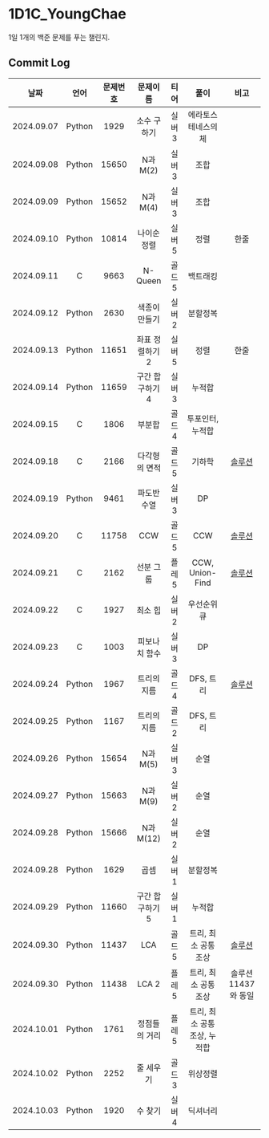 # 1D1C_YoungChae
1일 1개의 백준 문제를 푸는 챌린지.  

## Commit Log
|날짜|언어|문제번호|문제이름|티어|풀이|비고|
|:---:|:---:|:---:|:---:|:---:|:---:|:---:|
|2024.09.07|Python|1929|소수 구하기|실버3|에라토스테네스의 체||
|2024.09.08|Python|15650|N과 M(2)|실버3|조합||
|2024.09.09|Python|15652|N과 M(4)|실버3|조합||
|2024.09.10|Python|10814|나이순 정렬|실버5|정렬|한줄|
|2024.09.11|C|9663|N-Queen|골드5|백트래킹||
|2024.09.12|Python|2630|색종이 만들기|실버2|분할정복||
|2024.09.13|Python|11651|좌표 정렬하기 2|실버5|정렬|한줄|
|2024.09.14|Python|11659|구간 합 구하기 4|실버3|누적합||
|2024.09.15|C|1806|부분합|골드4|투포인터, 누적합||
|2024.09.18|C|2166|다각형의 면적|골드5|기하학|[솔루션](solution/2166.png)|
|2024.09.19|Python|9461|파도반 수열|실버3|DP||
|2024.09.20|C|11758|CCW|골드5|CCW|[솔루션](solution/11758.png)|
|2024.09.21|C|2162|선분 그룹|플레5|CCW, Union-Find|[솔루션](solution/2162.jpg)|
|2024.09.22|C|1927|최소 힙|실버2|우선순위 큐||
|2024.09.23|C|1003|피보나치 함수|실버3|DP||
|2024.09.24|Python|1967|트리의 지름|골드4|DFS, 트리|[솔루션](solution/1967.png)|
|2024.09.25|Python|1167|트리의 지름|골드2|DFS, 트리||
|2024.09.26|Python|15654|N과 M(5)|실버3|순열||
|2024.09.27|Python|15663|N과 M(9)|실버2|순열||
|2024.09.28|Python|15666|N과 M(12)|실버2|순열||
|2024.09.28|Python|1629|곱셈|실버1|분할정복||
|2024.09.29|Python|11660|구간 합 구하기 5|실버1|누적합||
|2024.09.30|Python|11437|LCA|골드5|트리, 최소 공통 조상|[솔루션](solution/11437.png)|
|2024.09.30|Python|11438|LCA 2|플레5|트리, 최소 공통 조상|솔루션 11437와 동일|
|2024.10.01|Python|1761|정점들의 거리|플레5|트리, 최소 공통 조상, 누적합||
|2024.10.02|Python|2252|줄 세우기|골드3|위상정렬||
|2024.10.03|Python|1920|수 찾기|실버4|딕셔너리||